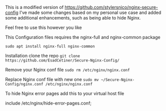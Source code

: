 This is a modified version of https://github.com/stylersnico/nginx-secure-config
I've made some changes based on my personal use case and added some additional enhancements, such as being able to hide Nginx.

Feel free to use this however you like

This Configuration files requires the nginx-full and nginx-common package 

``sudo apt install nginx-full nginx-common``

Installation
clone the repo
``git clone https://github.com/EsadCetiner/Secure-Nginx-Config/``

Remove your Nginx conf file
``sudo rm /etc/nginx/nginx.conf``

Replace Nginx conf file with new one
``sudo mv ~/Secure-Nginx-Config/nginx.conf /etc/nginx/nginx.conf``

To hide Nginx error pages add this to your virtual host file

include /etc/nginx/hide-error-pages.conf;
